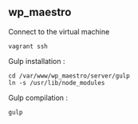 wp_maestro
----------

Connect to the virtual machine
```
vagrant ssh
```

Gulp installation :
```
cd /var/www/wp_maestro/server/gulp
ln -s /usr/lib/node_modules
```

Gulp compilation :
```
gulp
```
